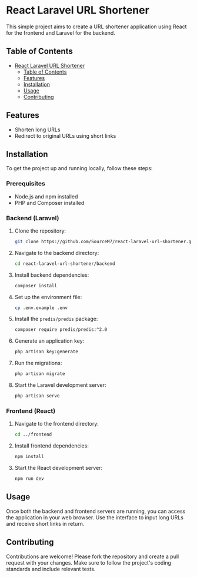 # React Laravel URL Shortener

This simple project aims to create a URL shortener application using React for the frontend and Laravel for the backend.

## Table of Contents

- [React Laravel URL Shortener](#react-laravel-url-shortener)
  - [Table of Contents](#table-of-contents)
  - [Features](#features)
  - [Installation](#installation)
  - [Usage](#usage)
  - [Contributing](#contributing)



## Features

- Shorten long URLs
- Redirect to original URLs using short links

## Installation

To get the project up and running locally, follow these steps:

### Prerequisites

- Node.js and npm installed
- PHP and Composer installed

### Backend (Laravel)

1. Clone the repository:

    ```bash
    git clone https://github.com/SourceM7/react-laravel-url-shortener.git
    ```

2. Navigate to the backend directory:

    ```bash
    cd react-laravel-url-shortener/backend
    ```

3. Install backend dependencies:

    ```bash
    composer install
    ```

4. Set up the environment file:

    ```bash
    cp .env.example .env
    ```

5. Install the `predis/predis` package:

    ```bash
    composer require predis/predis:^2.0
    ```

6. Generate an application key:

    ```bash
    php artisan key:generate
    ```

7. Run the migrations:

    ```bash
    php artisan migrate
    ```

8. Start the Laravel development server:

    ```bash
    php artisan serve
    ```

### Frontend (React)

1. Navigate to the frontend directory:

    ```bash
    cd ../frontend
    ```

2. Install frontend dependencies:

    ```bash
    npm install
    ```

3. Start the React development server:

    ```bash
    npm run dev
    ```

## Usage

Once both the backend and frontend servers are running, you can access the application in your web browser. Use the interface to input long URLs and receive short links in return.

## Contributing

Contributions are welcome! Please fork the repository and create a pull request with your changes. Make sure to follow the project's coding standards and include relevant tests.
